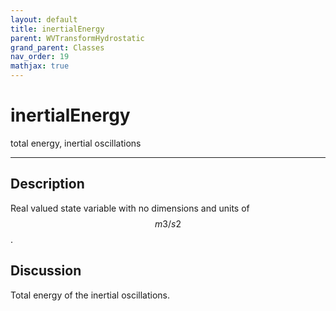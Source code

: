 ```yaml
---
layout: default
title: inertialEnergy
parent: WVTransformHydrostatic
grand_parent: Classes
nav_order: 19
mathjax: true
---
```


#  inertialEnergy

total energy, inertial oscillations


---

## Description
Real valued state variable with no dimensions and units of $$m3/s2$$.

## Discussion

Total energy of the inertial oscillations.


